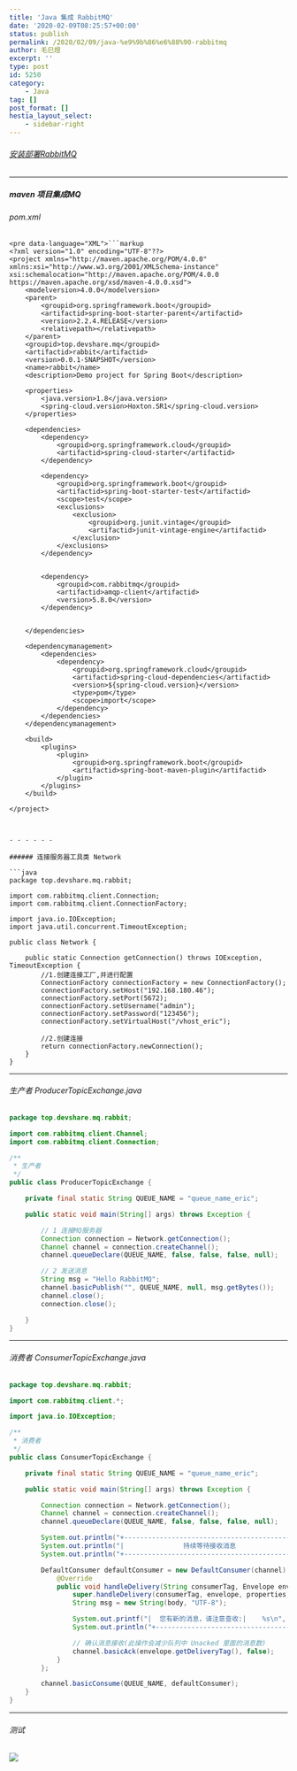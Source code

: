 ```yaml
---
title: 'Java 集成 RabbitMQ'
date: '2020-02-09T08:25:57+00:00'
status: publish
permalink: /2020/02/09/java-%e9%9b%86%e6%88%90-rabbitmq
author: 毛巳煜
excerpt: ''
type: post
id: 5250
category:
    - Java
tag: []
post_format: []
hestia_layout_select:
    - sidebar-right
---
```

###### [安装部署RabbitMQ](http://www.dev-share.top/2020/02/09/docker-compose-%e5%ae%89%e8%a3%85-rabbitmq/ "安装部署RabbitMQ")

- - - - - -

##### maven 项目集成MQ

###### pom.xml

```
<pre data-language="XML">```markup
<?xml version="1.0" encoding="UTF-8"??>
<project xmlns="http://maven.apache.org/POM/4.0.0" xmlns:xsi="http://www.w3.org/2001/XMLSchema-instance" xsi:schemalocation="http://maven.apache.org/POM/4.0.0 https://maven.apache.org/xsd/maven-4.0.0.xsd">
    <modelversion>4.0.0</modelversion>
    <parent>
        <groupid>org.springframework.boot</groupid>
        <artifactid>spring-boot-starter-parent</artifactid>
        <version>2.2.4.RELEASE</version>
        <relativepath></relativepath> 
    </parent>
    <groupid>top.devshare.mq</groupid>
    <artifactid>rabbit</artifactid>
    <version>0.0.1-SNAPSHOT</version>
    <name>rabbit</name>
    <description>Demo project for Spring Boot</description>

    <properties>
        <java.version>1.8</java.version>
        <spring-cloud.version>Hoxton.SR1</spring-cloud.version>
    </properties>

    <dependencies>
        <dependency>
            <groupid>org.springframework.cloud</groupid>
            <artifactid>spring-cloud-starter</artifactid>
        </dependency>

        <dependency>
            <groupid>org.springframework.boot</groupid>
            <artifactid>spring-boot-starter-test</artifactid>
            <scope>test</scope>
            <exclusions>
                <exclusion>
                    <groupid>org.junit.vintage</groupid>
                    <artifactid>junit-vintage-engine</artifactid>
                </exclusion>
            </exclusions>
        </dependency>

        
        <dependency>
            <groupid>com.rabbitmq</groupid>
            <artifactid>amqp-client</artifactid>
            <version>5.8.0</version>
        </dependency>


    </dependencies>

    <dependencymanagement>
        <dependencies>
            <dependency>
                <groupid>org.springframework.cloud</groupid>
                <artifactid>spring-cloud-dependencies</artifactid>
                <version>${spring-cloud.version}</version>
                <type>pom</type>
                <scope>import</scope>
            </dependency>
        </dependencies>
    </dependencymanagement>

    <build>
        <plugins>
            <plugin>
                <groupid>org.springframework.boot</groupid>
                <artifactid>spring-boot-maven-plugin</artifactid>
            </plugin>
        </plugins>
    </build>

</project>


```
```

- - - - - -

###### 连接服务器工具类 Network

```java
package top.devshare.mq.rabbit;

import com.rabbitmq.client.Connection;
import com.rabbitmq.client.ConnectionFactory;

import java.io.IOException;
import java.util.concurrent.TimeoutException;

public class Network {

    public static Connection getConnection() throws IOException, TimeoutException {
        //1.创建连接工厂,并进行配置
        ConnectionFactory connectionFactory = new ConnectionFactory();
        connectionFactory.setHost("192.168.180.46");
        connectionFactory.setPort(5672);
        connectionFactory.setUsername("admin");
        connectionFactory.setPassword("123456");
        connectionFactory.setVirtualHost("/vhost_eric");

        //2.创建连接
        return connectionFactory.newConnection();
    }
}

```

- - - - - -

###### 生产者 ProducerTopicExchange.java

```java
package top.devshare.mq.rabbit;

import com.rabbitmq.client.Channel;
import com.rabbitmq.client.Connection;

/**
 * 生产者
 */
public class ProducerTopicExchange {

    private final static String QUEUE_NAME = "queue_name_eric";

    public static void main(String[] args) throws Exception {

        // 1 连接MQ服务器
        Connection connection = Network.getConnection();
        Channel channel = connection.createChannel();
        channel.queueDeclare(QUEUE_NAME, false, false, false, null);

        // 2 发送消息
        String msg = "Hello RabbitMQ";
        channel.basicPublish("", QUEUE_NAME, null, msg.getBytes());
        channel.close();
        connection.close();

    }
}

```

- - - - - -

###### 消费者 ConsumerTopicExchange.java

```java
package top.devshare.mq.rabbit;

import com.rabbitmq.client.*;

import java.io.IOException;

/**
 * 消费者
 */
public class ConsumerTopicExchange {

    private final static String QUEUE_NAME = "queue_name_eric";

    public static void main(String[] args) throws Exception {

        Connection connection = Network.getConnection();
        Channel channel = connection.createChannel();
        channel.queueDeclare(QUEUE_NAME, false, false, false, null);

        System.out.println("+----------------------------------------------+");
        System.out.println("|               持续等待接收消息                  |");
        System.out.println("+----------------------------------------------+");

        DefaultConsumer defaultConsumer = new DefaultConsumer(channel) {
            @Override
            public void handleDelivery(String consumerTag, Envelope envelope, AMQP.BasicProperties properties, byte[] body) throws IOException {
                super.handleDelivery(consumerTag, envelope, properties, body);
                String msg = new String(body, "UTF-8");

                System.out.printf("|  您有新的消息，请注意查收:|    %s\n", msg);
                System.out.println("+----------------------------------------------+");

                // 确认消息接收(此操作会减少队列中 Unacked 里面的消息数)
                channel.basicAck(envelope.getDeliveryTag(), false);
            }
        };

        channel.basicConsume(QUEUE_NAME, defaultConsumer);
    }
}

```

- - - - - -

###### 测试

![](http://qiniu.dev-share.top/mq.gif)